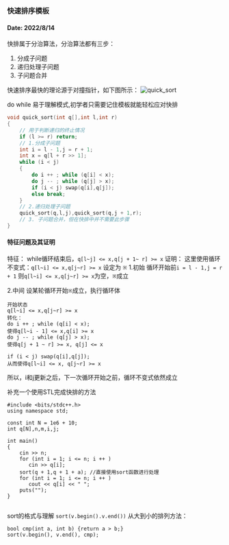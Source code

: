 ### 快速排序模板
#### Date: 2022/8/14

快排属于分治算法，分治算法都有三步：
1. 分成子问题
2. 递归处理子问题
3. 子问题合并

快速排序最快的理论源于对撞指针，如下图所示：
![quick_sort](https://user-images.githubusercontent.com/53635655/184545063-1c7930c1-8e99-48c5-97a4-76bea6030341.gif)


do while 易于理解模式,初学者只需要记住模板就能轻松应对快排

```c++
void quick_sort(int q[],int l,int r)
{
	// 用于判断递归的终止情况
    if (l >= r) return;
    // 1.分成子问题
    int i = l - 1,j = r + 1;
    int x = q[l + r >> 1];
    while (i < j)
    {
        do i ++ ; while (q[i] < x);
        do j -- ; while (q[j] > x);
        if (i < j) swap(q[i],q[j]);
        else break;
    }
    // 2.递归处理子问题
    quick_sort(q,l,j),quick_sort(q,j + 1,r);
    // 3. 子问题合并，但在快排中并不需要此步骤
}
```

#### 特征问题及其证明
特征：
while循环结束后，`q[l~j] <= x,q[j + 1~ r] >= x`
证明：
这里使用循环不变式：`q[l~i] <= x,q[j~r] >= x` 设定为 `※`
1.初始
 循环开始前`i = l - 1,j = r + 1`
 则`q[l~i] <= x,q[j~r] >= x`为空，`※`成立

2.中间
 设某轮循环开始`※`成立，执行循环体
 ```
 开始状态
 q[l~i] <= x,q[j~r] >= x
 转化：
 do i ++ ; while (q[i] < x);
 使得q[l~i - 1] <= x,q[i] >= x
 do j -- ; while (q[j] > x);
 使得q[j + 1 ~ r] >= x, q[j] <= x
 
 if (i < j) swap(q[i],q[j]);
 从而使得q[l~i] <= x, q[j~r] >= x
 ```
 所以，i和j更新之后，下一次循环开始之前，循环不变式依然成立

补充一个使用STL完成快排的方法

 ```
 #include <bits/stdc++.h>
 using namespace std;
 
 const int N = 1e6 + 10;
 int q[N],n,m,i,j;
 
 int main()
 {
     cin >> n;
     for (int i = 1; i <= n; i ++ )
     	cin >> q[i];
     sort(q + 1,q + 1 + a); //直接使用sort函数进行处理
     for (int i = 1; i <= n; i ++ )
     	cout << q[i] << " ";
     puts("");
 }
 

```

sort的格式与理解
`sort(v.begin().v.end())`
从大到小的排列方法：

```
bool cmp(int a, int b) {return a > b;}
sort(v.begin(), v.end(), cmp);
```
